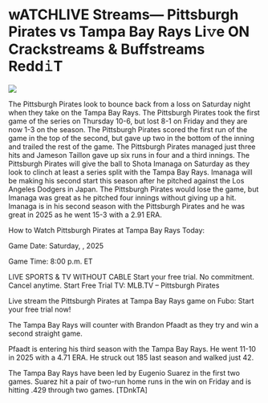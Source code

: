 # wATCHLIVE Streams— Pittsburgh Pirates vs Tampa Bay Rays Li𝚟e ON Crackstreams & Buffstreams Redd𝚒T  
  
  
[![](https://i.imgur.com/qSNzIqt.png)](https://movie.rssnews.media/Nvuoiav.php)  
  
The Pittsburgh Pirates look to bounce back from a loss on Saturday night when they take on the Tampa Bay Rays. The Pittsburgh Pirates took the first game of the series on Thursday 10-6, but lost 8-1 on Friday and they are now 1-3 on the season. The Pittsburgh Pirates scored the first run of the game in the top of the second, but gave up two in the bottom of the inning and trailed the rest of the game. The Pittsburgh Pirates managed just three hits and Jameson Taillon gave up six runs in four and a third innings. The Pittsburgh Pirates will give the ball to Shota Imanaga on Saturday as they look to clinch at least a series split with the Tampa Bay Rays. Imanaga will be making his second start this season after he pitched against the Los Angeles Dodgers in Japan. The Pittsburgh Pirates would lose the game, but Imanaga was great as he pitched four innings without giving up a hit. Imanaga is in his second season with the Pittsburgh Pirates and he was great in 2025 as he went 15-3 with a 2.91 ERA.

How to Watch Pittsburgh Pirates at Tampa Bay Rays Today:

Game Date: Saturday, , 2025

Game Time: 8:00 p.m. ET

LIVE SPORTS & TV WITHOUT CABLE
Start your free trial. No commitment. Cancel anytime.
Start Free Trial
TV: MLB.TV – Pittsburgh Pirates

Live stream the Pittsburgh Pirates at Tampa Bay Rays game on Fubo: Start your free trial now!

The Tampa Bay Rays will counter with Brandon Pfaadt as they try and win a second straight game.

Pfaadt is entering his third season with the Tampa Bay Rays. He went 11-10 in 2025 with a 4.71 ERA. He struck out 185 last season and walked just 42.

The Tampa Bay Rays have been led by Eugenio Suarez in the first two games. Suarez hit a pair of two-run home runs in the win on Friday and is hitting .429 through two games. [TDnkTA]